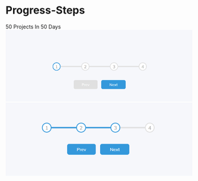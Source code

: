 # Progress-Steps
50 Projects In 50 Days
<img src="https://github.com/ilginkosansu/Progress-Steps/blob/main/00201.png" width="auto">
<img src="https://github.com/ilginkosansu/Progress-Steps/blob/main/00202.png" width="auto">
